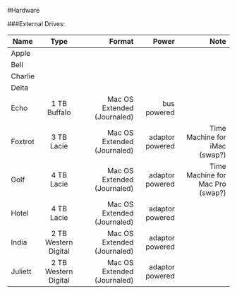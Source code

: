 #Hardware


###External Drives:

| Name   |  Type   |  Format | Power | Note |
|--------|:-------:|--------:|--------:|--------:|
| Apple   |   |  |  |  | 
| Bell    |   |  |  |  |  
| Charlie |   |  |  |  | 
| Delta   |   |  |  |  | 
| Echo    | 1 TB Buffalo         | Mac OS Extended (Journaled) |  bus powered  |  | 
| Foxtrot | 3 TB Lacie           | Mac OS Extended (Journaled) |  adaptor powered | Time Machine for iMac (swap?) | 
| Golf    | 4 TB Lacie           | Mac OS Extended (Journaled) |  adaptor powered |  Time Machine for Mac Pro (swap?) | 
| Hotel   | 4 TB Lacie           | Mac OS Extended (Journaled) |  adaptor powered |  | 
| India   | 2 TB Western Digital | Mac OS Extended (Journaled) |  adaptor powered |  | 
| Juliett | 2 TB Western Digital | Mac OS Extended (Journaled) |  adaptor powered |  | 
